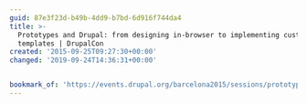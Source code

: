 ```yaml
---
guid: 87e3f23d-b49b-4dd9-b7bd-6d916f744da4
title: >-
  Prototypes and Drupal: from designing in-browser to implementing custom
  templates | DrupalCon
created: '2015-09-25T09:27:30+00:00'
changed: '2019-09-24T14:36:31+00:00'


bookmark_of: 'https://events.drupal.org/barcelona2015/sessions/prototype-based-approach'
---
```




